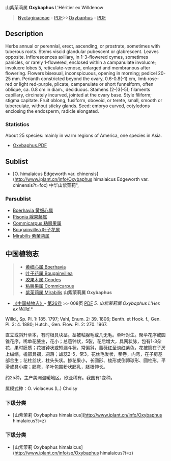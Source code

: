 山紫茉莉属 **Oxybaphus** L'Héritier ex Willdenow

> [Nyctaginaceae](http://www.iplant.cn/info/Nyctaginaceae?t=foc) - [PDF](http://www.iplant.cn/foc/pdf/Nyctaginaceae.pdf)>>[Oxybaphus](http://www.iplant.cn/info/Oxybaphus?t=foc) - [PDF](http://www.iplant.cn/foc/pdf/Oxybaphus.pdf)

## Description

Herbs annual or perennial, erect, ascending, or prostrate, sometimes with tuberous roots. Stems viscid glandular pubescent or glabrescent. Leaves opposite. Inflorescences axillary, in 1-3-flowered cymes, sometimes panicles, or rarely 1-flowered, enclosed within a campanulate involucre; involucre lobes 5, reticulate-venose, enlarged and membranous after flowering. Flowers bisexual, inconspicuous, opening in morning; pedicel 20-25 mm. Perianth constricted beyond the ovary, 0.6-0.8(-1) cm, limb rose-red or light red-purple, plicate, campanulate or short funnelform, often oblique, ca. 0.8 cm in diam., deciduous. Stamens (2-)3(-5); filaments capillary, circinately incurved, jointed at the ovary base. Style filiform; stigma capitate. Fruit oblong, fusiform, obovoid, or terete, small, smooth or tuberculate, without sticky glands. Seed: embryo curved, cotyledons enclosing the endosperm, radicle elongated.

### Statistics
About 25 species: mainly in warm regions of America, one species in Asia.
* [Oxybaphus.PDF](http://www.iplant.cn/foc/pdf/Oxybaphus.pdf)

## Sublist

* [O.  himalaicus Edgeworth var. chinensis](http://www.iplant.cn/info/Oxybaphus himalaicus Edgeworth var. chinensis?t=foc) 中华山紫茉莉",

### Parsublist

* [Boerhavia  黄细心属](http://www.iplant.cn/info/Boerhavia?t=foc)
* [Pisonia  腺果藤属](http://www.iplant.cn/info/Pisonia?t=foc)
* [Commicarpus  粘腺果属](http://www.iplant.cn/info/Commicarpus?t=foc)
* [Bougainvillea  叶子花属](http://www.iplant.cn/info/Bougainvillea?t=foc)
* [Mirabilis  紫茉莉属](http://www.iplant.cn/info/Mirabilis?t=foc)
## 中国植物志

> * [黄细心属  Boerhavia](Boerhavia-黄细心属.md)
> * [叶子花属  Bougainvillea](Bougainvillea-叶子花属.md)
> * [胶果木属  Ceodes](http://www.iplant.cn/info/Ceodes?t=z)
> * [粘腺果属  Commicarpus](http://www.iplant.cn/info/Commicarpus?t=z)
> * [紫茉莉属  Mirabilis](http://www.iplant.cn/info/Mirabilis?t=z)
**山紫茉莉属 Oxybaphus**

* [《中国植物志》](http://www.iplant.cn/frps)- [第26卷](http://www.iplant.cn/frps/vol/26) >> 008页 [PDF](http://www.iplant.cn/frps/pdf/26/008y.pdf)
**5. 山紫茉莉属* Oxybaphus L’Her. ex Willd.**

Willd., Sp. Pl. 1: 185. 1797; Vahl, Enum. 2: 39. 1806; Benth. et Hook. f., Gen. Pl. 3: 4. 1880; Hutch., Gen. Flow. Pl. 2: 270. 1967.

直立或斜升草本，有时根具块茎。茎被粘腺毛或几无毛。单叶对生。聚伞花序或圆锥花序，稀单花腋生，花小；总苞钟状，5裂，花后增大，具网状脉，包有1-3朵花，果时膜质；花被钟状或短漏斗状，常偏斜，蔷薇红至淡红紫色，花被筒在子房上缢缩，檐部具褶，凋落；雄蕊2-5，常3，花丝毛发状，拳卷，内弯，在子房基部合生；花柱丝状，柱头头状。掺花果小，长圆形、梭形或倒卵球形、圆柱形，平滑或具小瘤；胚弯，子叶包围粉状胚乳，胚根伸长。

约25种，主产美洲温暖地区，欧亚稀有。我国有1变种。

属模式种：O. violaceus (L.) Choisy

### 下级分类
* [山紫茉莉  Oxybaphus himalaicus](http://www.iplant.cn/info/Oxybaphus himalaicus?t=z)

### 下级分类
* [山紫茉莉  Oxybaphus himalaicus](http://www.iplant.cn/info/sp/Oxybaphus himalaicus?t=z)

